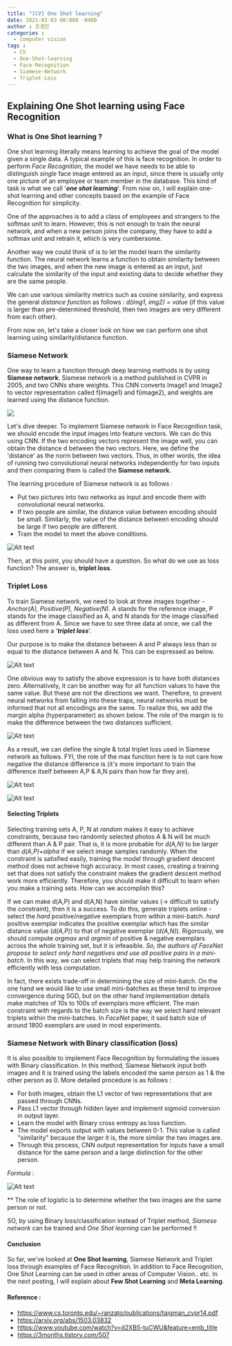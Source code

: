 ```yaml
---
title: "[CV] One Shot learning"
date: 2021-03-03 06:000 -0400
author : 조경민
categories :
  - computer vision
tags :
  - CV
  - One-Shot-learning
  - Face-Recognition
  - Siamese-Network
  - Triplet-Loss
---
```


## Explaining One Shot learning using Face Recognition



### What is One Shot learning ?

One shot learning literally means learning to achieve the goal of the model given a single data. A typical example of this is face recognition. In order to perform _Face Recognition_, the model we have needs to be able to distinguish _single_ face image entered as an input, since there is usually only one picture of an employee or team member in the database. This kind of task is what we call '**_one shot learning_**'. From now on, I will explain one-shot learning and other concepts based on the example of Face Recognition for simplicity.

One of the approaches is to add a class of employees and strangers to the softmax unit to learn. However, this is not enough to train the neural network, and when a new person joins the company, they have to add a softmax unit and retrain it, which is very cumbersome.

Another way we could think of is to let the model learn the similarity function. The neural network learns a function to obtain similarity between the two images, and when the new image is entered as an input, just calculate the similarity of the input and existing data to decide whether they are the same people.

We can use various similarity metrics such as cosine similarity, and express the general _distance function_ as follows : _d(img1, img2) = value_ (if this value is larger than pre-determined threshold, then two images are very different from each other). 

From now on, let's take a closer look on how we can perform one shot learning using similarity/distance function.





### Siamese Network

One way to learn a function through deep learning methods is by using **Siamese network**. Siamese network is a method published in CVPR in 2005, and two CNNs share weights. This CNN converts Image1 and Image2 to vector representation called f(image1) and f(image2), and weights are learned using the distance function.

![](https://t1.daumcdn.net/cfile/tistory/99F3A53C5E0B344411)



Let's dive deeper. To implement Siamese network in Face Recognition task, we should encode the input images into feature vectors. We can do this using CNN. If the two encoding vectors represent the image well, you can obtain the distance d between the two vectors. Here, we define the 'distance' as the norm between two vectors. Thus, in other words, the idea of running two convolutional neural networks independently for two inputs and then comparing them is called the **Siamese network**.

The learning procedure of Siamese network is as follows :

- Put two pictures into two networks as input and encode them with convolutional neural networks.
- If two people are similar, the distance value between encoding should be small. Similarly, the value of the distance between encoding should be large if two people are different.
- Train the model to meet the above conditions.

![Alt text](/assets/siamese2.png)



Then, at this point, you should have a question. So what do we use as loss function? The answer is, **triplet loss**.





### Triplet Loss

To train Siamese network, we need to look at three images together - _Anchor(A), Positive(P), Negative(N)_. A stands for the reference image, P stands for the image classified as A, and N stands for the image classified as different from A. Since we have to see three data at once, we call the loss used here a '_**triplet loss**_'.

Our purpose is to make the distance between A and P always less than or equal to the distance between A and N. This can be expressed as below.

![Alt text](/assets/loss1.png)



One obvious way to satisfy the above expression is to have both distances zero. Alternatively, it can be another way for all function values to have the same value. But these are not the directions we want. Therefore, to prevent neural networks from falling into these traps, neural networks must be informed that not all encodings are the same. To realize this, we add the margin alpha (hyperparameter) as shown below. The role of the margin is to make the difference between the two distances sufficient.

![Alt text](/assets/loss2.png)

As a result, we can define the single & total triplet loss used in Siamese network as follows. FYI, the role of the max function here is to not care how negative the distance difference is (it's more important to train the difference itself between A,P & A,N pairs than how far they are).

![Alt text](/assets/loss3.png)

![Alt text](/assets/loss4.png)





#### Selecting Triplets

Selecting training sets A, P, N at _random_ makes it easy to achieve constraints, because two randomly selected photos A & N will be much different than A & P pair. That is, it is more probable for _d(A,N)_ to be larger than _d(A,P)+alpha_ if we select image samples randomly. When the constraint is satisfied easily, training the model through gradient descent method does not achieve high accuracy. In most cases, creating a training set that does not satisfy the constraint makes the gradient descent method work more efficiently. Therefore, you should make it difficult to learn when you make a training sets. How can we accomplish this?

If we can make d(A,P) and d(A,N) have similar values (-> difficult to satisfy the constraint), then it is a success. To do this, generate triplets online - select the _hard_ positive/negative exemplars from within a mini-batch. _hard_ positive exemplar indicates the positive exemplar which has the similar distance value (_d(A,P)_) to that of negative exemplar (_d(A,N)_). Rigorously, we should compute _argmax_ and _argmin_ of positive & negative exemplars across the _whole_ training set, but it is infeasible. *So, the authors of _FaceNet_ propose to select only hard _negatives_ and use all positive pairs in a _mini-batch_*. In this way, we can select triplets that may help training the network efficiently with less computation.

In fact, there exists trade-off in determining the size of mini-batch. On the one hand we would like to use small mini-batches as these tend to improve convergence during SGD, but on the other hand implementation details make matches of 10s to 100s of exemplars more efficient. The main constraint with regards to the batch size is the way we select hard relevant triplets within the mini-batches. In _FaceNet_ paper, it said batch size of around 1800 exemplars are used in most experiments.





### Siamese Network with Binary classification (loss)

It is also possible to implement Face Recognition by formulating the issues with Binary classification. In this method, Siamese Network input both images and it is trained using the labels encoded the same person as 1 & the other person as 0. More detailed procedure is as follows :

- For both images, obtain the L1 vector of two representations that are passed through CNNs.
- Pass L1 vector through hidden layer and implement sigmoid conversion in output layer.
- Learn the model with Binary cross entropy as loss function.
- The model exports output with values between 0-1. This value is called "similarity" because the larger it is, the more similar the two images are.
- Through this process, CNN output representation for inputs have a small distance for the same person and a large distinction for the other person.



_Formula_ :

![Alt text](/assets/binary.png)

** The role of logistic is to determine whether the two images are the same person or not.



SO, by using Binary loss/classification instead of Triplet method, _Siamese network_ can be trained and _One Shot learning_ can be performed !!





#### Conclusion

So far, we've looked at **One Shot learning**, Siamese Network and Triplet loss through examples of Face Recognition. In addition to Face Recognition, One Shot Learning can be used in other areas of Computer Vision.. etc. In the next posting, I will explain about **Few Shot Learning** and **Meta Learning**.





#### Reference :

- https://www.cs.toronto.edu/~ranzato/publications/taigman_cvpr14.pdf
- https://arxiv.org/abs/1503.03832
- https://www.youtube.com/watch?v=d2XB5-tuCWU&feature=emb_title
- https://3months.tistory.com/507

